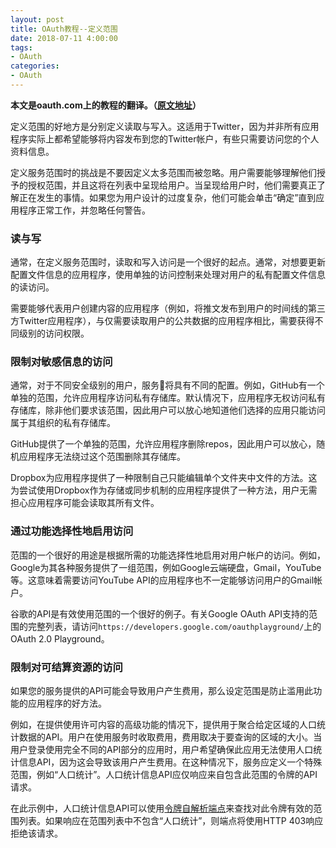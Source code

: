 ```yaml
---
layout: post
title: OAuth教程--定义范围
date: 2018-07-11 4:00:00
tags: 
- OAuth
categories:
- OAuth
---
```

**本文是oauth.com上的教程的翻译。（[原文地址](https://www.oauth.com/oauth2-servers/scope/defining-scopes/)）**

定义范围的好地方是分别定义读取与写入。这适用于Twitter，因为并非所有应用程序实际上都希望能够将内容发布到您的Twitter帐户，有些只需要访问您的个人资料信息。

定义服务范围时的挑战是不要因定义太多范围而被忽略。用户需要能够理解他们授予的授权范围，并且这将在列表中呈现给用户。当呈现给用户时，他们需要真正了解正在发生的事情。如果您为用户设计的过度复杂，他们可能会单击“确定”直到应用程序正常工作，并忽略任何警告。

### 读与写

通常，在定义服务范围时，读取和写入访问是一个很好的起点。通常，对想要更新配置文件信息的应用程序，使用单独的访问控制来处理对用户的私有配置文件信息的读访问。

需要能够代表用户创建内容的应用程序（例如，将推文发布到用户的时间线的第三方Twitter应用程序），与仅需要读取用户的公共数据的应用程序相比，需要获得不同级别的访问权限。

### 限制对敏感信息的访问

通常，对于不同安全级别的用户，服务将具有不同的配置。例如，GitHub有一个单独的范围，允许应用程序访问私有存储库。默认情况下，应用程序无权访问私有存储库，除非他们要求该范围，因此用户可以放心地知道他们选择的应用只能访问属于其组织的私有存储库。

GitHub提供了一个单独的范围，允许应用程序删除repos，因此用户可以放心，随机应用程序无法绕过这个范围删除其存储库。

Dropbox为应用程序提供了一种限制自己只能编辑单个文件夹中文件的方法。这为尝试使用Dropbox作为存储或同步机制的应用程序提供了一种方法，用户无需担心应用程序可能会读取其所有文件。

### 通过功能选择性地启用访问

范围的一个很好的用途是根据所需的功能选择性地启用对用户帐户的访问。例如，Google为其各种服务提供了一组范围，例如Google云端硬盘，Gmail，YouTube等。这意味着需要访问YouTube API的应用程序也不一定能够访问用户的Gmail帐户。

谷歌的API是有效使用范围的一个很好的例子。有关Google OAuth API支持的范围的完整列表，请访问`https://developers.google.com/oauthplayground/`上的 OAuth 2.0 Playground。

### 限制对可结算资源的访问

如果您的服务提供的API可能会导致用户产生费用，那么设定范围是防止滥用此功能的应用程序的好方法。

例如，在提供使用许可内容的高级功能的情况下，提供用于聚合给定区域的人口统计数据的API。用户在使用服务时收取费用，费用取决于要查询的区域的大小。当用户登录使用完全不同的API部分的应用时，用户希望确保此应用无法使用人口统计信息API，因为这会导致该用户产生费用。在这种情况下，服务应定义一个特殊范围，例如“人口统计”。人口统计信息API应仅响应来自包含此范围的令牌的API请求。

在此示例中，人口统计信息API可以使用[令牌自解析端点](https://www.oauth.com/oauth2-servers/token-introspection-endpoint/)来查找对此令牌有效的范围列表。如果响应在范围列表中不包含“人口统计”，则端点将使用HTTP 403响应拒绝该请求。